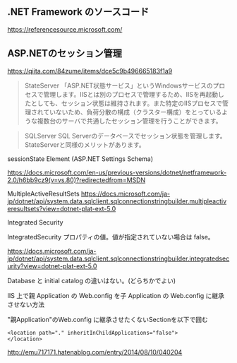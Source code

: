 ## .NET Framework のソースコード

https://referencesource.microsoft.com/

## ASP.NETのセッション管理

https://qiita.com/84zume/items/dce5c9b496665183f1a9

> StateServer	「ASP.NET状態サービス」というWindowsサービスのプロセスで管理します。IISとは別のプロセスで管理するため、IISを再起動したとしても、セッション状態は維持されます。また特定のIISプロセスで管理されていないため、負荷分散の構成（クラスター構成）をとっているような複数台のサーバで共通したセッション管理を行うことができます。

> SQLServer	SQL Serverのデータベースでセッション状態を管理します。StateServerと同様のメリットがあります。


sessionState Element (ASP.NET Settings Schema)

https://docs.microsoft.com/en-us/previous-versions/dotnet/netframework-2.0/h6bb9cz9(v=vs.80)?redirectedfrom=MSDN


MultipleActiveResultSets
https://docs.microsoft.com/ja-jp/dotnet/api/system.data.sqlclient.sqlconnectionstringbuilder.multipleactiveresultsets?view=dotnet-plat-ext-5.0

Integrated Security

IntegratedSecurity プロパティの値。値が指定されていない場合は false。

https://docs.microsoft.com/ja-jp/dotnet/api/system.data.sqlclient.sqlconnectionstringbuilder.integratedsecurity?view=dotnet-plat-ext-5.0


Database と initial catalog の違いはない。(どらちかでよい)


IIS 上で親 Application の Web.config を子 Application の Web.config に継承させない方法

"親Application"のWeb.config に継承させたくないSectionを以下で囲む

```
<location path="." inheritInChildApplications="false">
</location>
```

http://emu717171.hatenablog.com/entry/2014/08/10/040204

